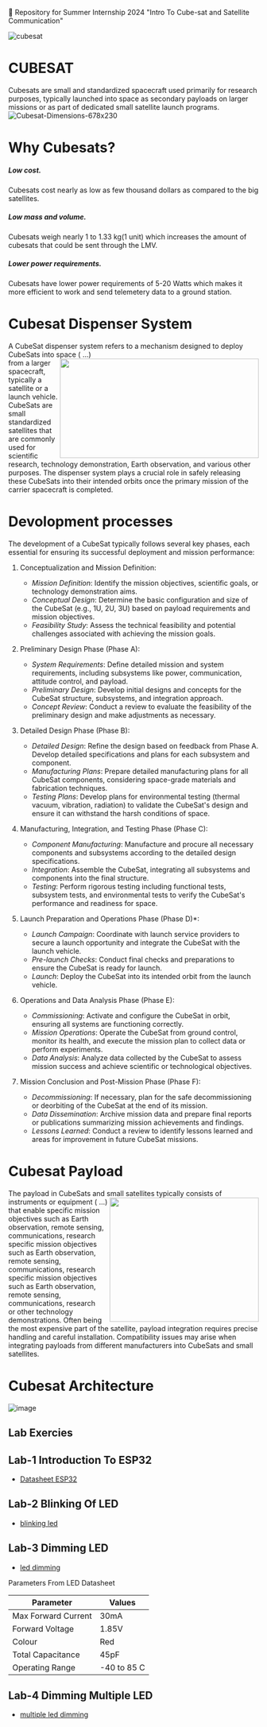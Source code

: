 📡 Repository for Summer Internship 2024 "Intro To Cube-sat and Satellite Communication"



![cubesat](https://github.com/Pooja6608/SI-2024-Cubesat-SU/assets/173778746/20887eaf-a5c5-4917-b250-b344cb5afb1c)

  # CUBESAT
 Cubesats are small and standardized spacecraft used primarily for research purposes, typically launched into space as secondary payloads on larger missions or as part of dedicated small satellite launch programs. 
![Cubesat-Dimensions-678x230](https://github.com/Pooja6608/SI-2024-Cubesat-SU/assets/173778746/a175f042-6e5f-407a-95ff-87a541aa2e65)
# Why Cubesats?
##### Low cost.                              

Cubesats cost nearly as low as few thousand dollars as compared to the big satellites.
                                                                                                                                                         
##### Low mass and volume.
Cubesats weigh nearly 1 to 1.33 kg(1 unit) which increases the amount of cubesats that could be sent through the LMV.
                                                                                        
##### Lower power requirements.
Cubesats have lower power requirements of 5-20 Watts which makes it more efficient to work and send telemetery data to a ground station.

# Cubesat Dispenser System

                                                                                       
A CubeSat dispenser system refers to a mechanism designed to deploy CubeSats into space    (<img align="right" width="400" height="200" src="https://github.com/user-attachments/assets/df6b8e8c-08ee-41a5-9836-ce393471f083"> ...)  
from a larger spacecraft, typically a satellite or a launch vehicle. CubeSats are small     
standardized satellites that are commonly used for scientific research, technology demonstration, 
Earth observation, and various other purposes. The dispenser system plays a crucial role in safely
releasing these CubeSats into their intended orbits once the primary mission of the carrier spacecraft is completed.



# Devolopment processes
The development of a CubeSat typically follows several key phases, each essential for ensuring its successful deployment and mission performance:
1. Conceptualization and Mission Definition:
   - *Mission Definition*: Identify the mission objectives, scientific goals, or technology demonstration aims.
   - *Conceptual Design*: Determine the basic configuration and size of the CubeSat (e.g., 1U, 2U, 3U) based on payload requirements and mission objectives.
   - *Feasibility Study*: Assess the technical feasibility and potential challenges associated with achieving the mission goals.

2. Preliminary Design Phase (Phase A):
   - *System Requirements*: Define detailed mission and system requirements, including subsystems like power, communication, attitude control, and payload.
   - *Preliminary Design*: Develop initial designs and concepts for the CubeSat structure, subsystems, and integration approach.
   - *Concept Review*: Conduct a review to evaluate the feasibility of the preliminary design and make adjustments as necessary.

3. Detailed Design Phase (Phase B):
   - *Detailed Design*: Refine the design based on feedback from Phase A. Develop detailed specifications and plans for each subsystem and component.
   - *Manufacturing Plans*: Prepare detailed manufacturing plans for all CubeSat components, considering space-grade materials and fabrication techniques.
   - *Testing Plans*: Develop plans for environmental testing (thermal vacuum, vibration, radiation) to validate the CubeSat's design and ensure it can withstand the harsh conditions of space.

4. Manufacturing, Integration, and Testing Phase (Phase C):
   - *Component Manufacturing*: Manufacture and procure all necessary components and subsystems according to the detailed design specifications.
   - *Integration*: Assemble the CubeSat, integrating all subsystems and components into the final structure.
   - *Testing*: Perform rigorous testing including functional tests, subsystem tests, and environmental tests to verify the CubeSat's performance and readiness for space.

5. Launch Preparation and Operations Phase (Phase D)*:
   - *Launch Campaign*: Coordinate with launch service providers to secure a launch opportunity and integrate the CubeSat with the launch vehicle.
   - *Pre-launch Checks*: Conduct final checks and preparations to ensure the CubeSat is ready for launch.
   - *Launch*: Deploy the CubeSat into its intended orbit from the launch vehicle.

6. Operations and Data Analysis Phase (Phase E):
   - *Commissioning*: Activate and configure the CubeSat in orbit, ensuring all systems are functioning correctly.
   - *Mission Operations*: Operate the CubeSat from ground control, monitor its health, and execute the mission plan to collect data or perform experiments.
   - *Data Analysis*: Analyze data collected by the CubeSat to assess mission success and achieve scientific or technological objectives.

7. Mission Conclusion and Post-Mission Phase (Phase F):
   - *Decommissioning*: If necessary, plan for the safe decommissioning or deorbiting of the CubeSat at the end of its mission.
   - *Data Dissemination*: Archive mission data and prepare final reports or publications summarizing mission achievements and findings.
   - *Lessons Learned*: Conduct a review to identify lessons learned and areas for improvement in future CubeSat missions.

 # Cubesat Payload

 


 The payload in CubeSats and small satellites typically consists of instruments or equipment          (<img align="right" width="300" height="250" src="https://github.com/user-attachments/assets/9fd633b8-00be-462d-9f45-232cf27a9264"> ...)                      
 that enable  specific mission objectives such as Earth observation, remote sensing, communications, research                    
 specific mission objectives such as Earth observation, remote sensing, communications, research                     
 specific mission objectives such as Earth observation, remote sensing, communications, research                     
 or other technology demonstrations. Often being the most expensive part of the satellite, 
 payload integration requires precise handling and careful installation. Compatibility issues
 may arise when integrating payloads from different manufacturers into CubeSats and small satellites.



 # Cubesat Architecture

 ![image](https://github.com/user-attachments/assets/ff551993-56e8-4c83-9b9e-25164c164160)

 

 
 
## Lab Exercies


## Lab-1 Introduction To ESP32


* [Datasheet ESP32](https://github.com/silicon-sat/SI-2024-CubeSat/blob/main/docs/Datasheet-ESP32.pdf)

## Lab-2 Blinking Of LED

* [blinking led](https://github.com/Pooja6608/SI-2024-Cubesat-SU/blob/main/Arduino/led%20blinking)

## Lab-3 Dimming LED

* [led dimming](https://github.com/Pooja6608/SI-2024-Cubesat-SU/blob/main/Arduino/led%20dimming)

Parameters From LED Datasheet

| Parameter | Values |
|---------|----------|
|Max Forward Current|30mA|
|Forward Voltage|1.85V|
|Colour|Red|
|Total Capacitance|45pF|
|Operating Range|-40 to 85 C|


## Lab-4 Dimming Multiple LED

* [multiple led dimming](https://github.com/Pooja6608/SI-2024-Cubesat-SU/blob/main/Arduino/LEDfadeupdown)
